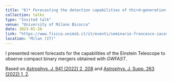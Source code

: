 ```yaml
---
title: "6)* Forecasting the detection capabilities of third–generation gravitational–wave detectors using *GWFAST*"
collection: talks
type: "Invited talk"
venue: "University of Milano Bicocca"
date: 2023-01-26
link: "https://www.fisica.unimib.it/it/eventi/seminario-francesco-iacovelli"
location: "Milan (IT)"
---
```


I presented recent forecasts for the capabilities of the Einstein Telescope to observe compact binary mergers obtained with *GWFAST*.

Based on <a href="https://doi.org/10.3847/1538-4357/ac9cd47" target="_blank" rel="noopener">Astrophys. J. 941 (2022) 2, 208</a> and <a href="https://iopscience.iop.org/article/10.3847/1538-4365/ac9129" target="_blank" rel="noopener">Astrophys. J. Supp. 263 (2022) 1, 2</a>.